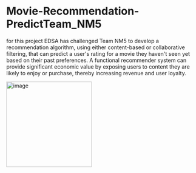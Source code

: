 # Movie-Recommendation-PredictTeam_NM5

for this project EDSA has challenged Team NM5 to develop a recommendation algorithm, using either content-based or collaborative filtering, that can predict a user's rating for a movie they haven't seen yet based on their past preferences. A functional recommender system can provide significant economic value by exposing users to content they are likely to enjoy or purchase, thereby increasing revenue and user loyalty.

<img width="225" alt="image" src="https://user-images.githubusercontent.com/112810387/214343526-3359b696-dfc4-4cb3-8cd7-505939abfe7e.png">
